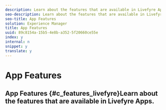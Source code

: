 ```yaml
---
description: Learn about the features that are available in Livefyre Apps.
seo-description: Learn about the features that are available in Livefyre Apps.
seo-title: App Features
solution: Experience Manager
title: App Features
uuid: 89c8154a-15b5-4e8b-a352-5f20660ce55e
index: y
internal: n
snippet: y
translate: y
---
```


# App Features

## App Features {#c_features_livefyre}Learn about the features that are available in Livefyre Apps.<!-- c_features_livefyre.dita --> 